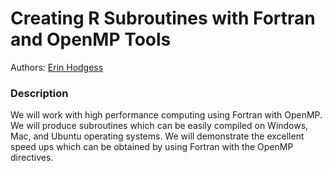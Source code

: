 # Creating R Subroutines with Fortran and OpenMP Tools

Authors: [Erin Hodgess](https://www.researchgate.net/profile/Erin_Hodgess)

### Description

We will work with high performance computing using Fortran with OpenMP.
We will produce subroutines which can be easily compiled on Windows, Mac, and
Ubuntu operating systems. We will demonstrate the excellent speed ups which
can be obtained by using Fortran with the OpenMP directives.